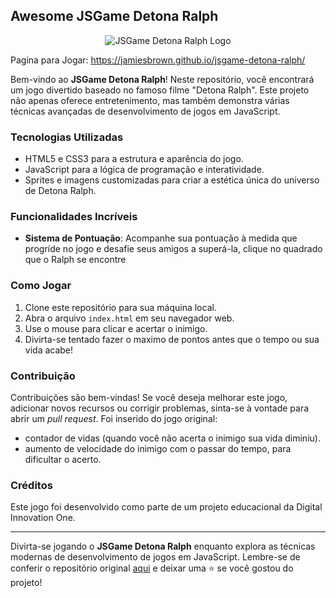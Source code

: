 ## Awesome JSGame Detona Ralph

<p align="center">
  <img src="[https://github.com/digitalinnovationone/jsgame-detona-ralph/raw/main/assets/images/logo.png](https://static.wikia.nocookie.net/detonaralph/images/9/95/Ralph.jpg/revision/latest/scale-to-width-down/300?cb=20130307210345&path-prefix=pt-br)" alt="JSGame Detona Ralph Logo">
</p>

Pagina para Jogar: https://jamiesbrown.github.io/jsgame-detona-ralph/

Bem-vindo ao **JSGame Detona Ralph**! Neste repositório, você encontrará um jogo divertido baseado no famoso filme "Detona Ralph". Este projeto não apenas oferece entretenimento, mas também demonstra várias técnicas avançadas de desenvolvimento de jogos em JavaScript.

### Tecnologias Utilizadas

- HTML5 e CSS3 para a estrutura e aparência do jogo.
- JavaScript para a lógica de programação e interatividade.
- Sprites e imagens customizadas para criar a estética única do universo de Detona Ralph.

### Funcionalidades Incríveis

- **Sistema de Pontuação**: Acompanhe sua pontuação à medida que progride no jogo e desafie seus amigos a superá-la, clique no quadrado que o Ralph se encontre

### Como Jogar

1. Clone este repositório para sua máquina local.
2. Abra o arquivo `index.html` em seu navegador web.
3. Use o mouse para clicar e acertar o inimigo.
4. Divirta-se tentado fazer o maximo de pontos antes que o tempo ou sua vida acabe!

### Contribuição

Contribuições são bem-vindas! Se você deseja melhorar este jogo, adicionar novos recursos ou corrigir problemas, sinta-se à vontade para abrir um _pull request_.
Foi inserido do jogo original:
 - contador de vidas (quando você não acerta o inimigo sua vida diminiu).
 - aumento de velocidade do inimigo com o passar do tempo, para dificultar o acerto.

### Créditos

Este jogo foi desenvolvido como parte de um projeto educacional da Digital Innovation One.

---

Divirta-se jogando o **JSGame Detona Ralph** enquanto explora as técnicas modernas de desenvolvimento de jogos em JavaScript. Lembre-se de conferir o repositório original [aqui](https://github.com/digitalinnovationone/jsgame-detona-ralph) e deixar uma ⭐️ se você gostou do projeto!
